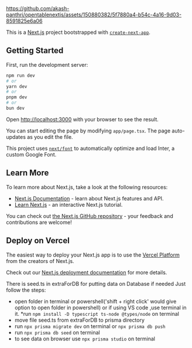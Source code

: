 

https://github.com/akash-panthri/opentablenextjs/assets/150880382/5f7880a4-b54c-4a16-9d03-8591825e6a06


This is a [Next.js](https://nextjs.org/) project bootstrapped with [`create-next-app`](https://github.com/vercel/next.js/tree/canary/packages/create-next-app).

## Getting Started

First, run the development server:

```bash
npm run dev
# or
yarn dev
# or
pnpm dev
# or
bun dev
```

Open [http://localhost:3000](http://localhost:3000) with your browser to see the result.

You can start editing the page by modifying `app/page.tsx`. The page auto-updates as you edit the file.

This project uses [`next/font`](https://nextjs.org/docs/basic-features/font-optimization) to automatically optimize and load Inter, a custom Google Font.

## Learn More

To learn more about Next.js, take a look at the following resources:

- [Next.js Documentation](https://nextjs.org/docs) - learn about Next.js features and API.
- [Learn Next.js](https://nextjs.org/learn) - an interactive Next.js tutorial.

You can check out [the Next.js GitHub repository](https://github.com/vercel/next.js/) - your feedback and contributions are welcome!

## Deploy on Vercel

The easiest way to deploy your Next.js app is to use the [Vercel Platform](https://vercel.com/new?utm_medium=default-template&filter=next.js&utm_source=create-next-app&utm_campaign=create-next-app-readme) from the creators of Next.js.

Check out our [Next.js deployment documentation](https://nextjs.org/docs/deployment) for more details.



There is seed.ts in extraForDB for putting data on Database if needed
Just follow the steps:
* open folder in terminal or powershell('shift + right click' would give option to open folder in powershell) or if using VS code ,use terminal in it.
*run ```npm install -D typescript ts-node @types/node``` on terminal 
* move file seed.ts from extraForDB to prisma directory 
* run ```npx prisma migrate dev``` on terminal or ```npx prisma db push```
* run ```npx prisma db seed``` on terminal
* to see data on browser use ```npx prisma studio``` on terminal
